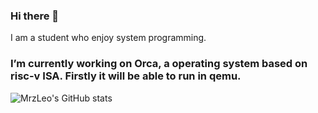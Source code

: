 ### Hi there 👋 
I am a student who enjoy system programming.

### I’m currently working on Orca, a operating system based on risc-v ISA. Firstly it will be able to run in qemu.

<!--
**MrZLeo/MrZLeo** is a ✨ _special_ ✨ repository because its `README.md` (this file) appears on your GitHub profile.

Here are some ideas to get you started:

- 🔭 I’m currently working on ...
- 🌱 I’m currently learning ...
- 👯 I’m looking to collaborate on ...
- 🤔 I’m looking for help with ...
- 💬 Ask me about ...
- 📫 How to reach me: ...
- 😄 Pronouns: ...
- ⚡ Fun fact: ...
-->

![MrzLeo's GitHub stats](https://github-readme-stats.vercel.app/api?username=mrzleo&count_private=true&show_icons=true&theme=tokyonight)
